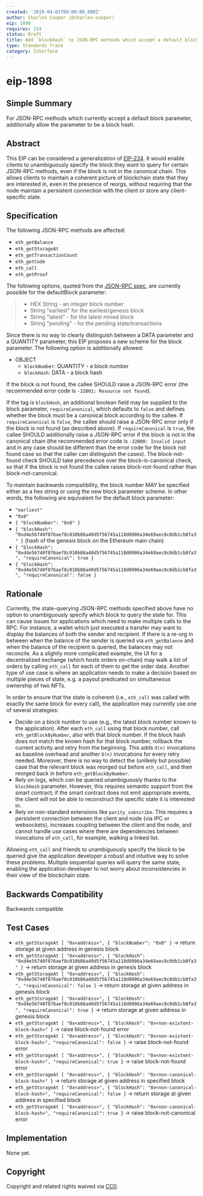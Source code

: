 ```yaml
---
created: '2019-04-01T00:00:00.000Z'
author: Charles Cooper (@charles-cooper)
eip: 1898
requires: 234
status: Draft
title: Add `blockHash` to JSON-RPC methods which accept a default block parameter.
type: Standards Track
category: Interface
---
```


# eip-1898

## Simple Summary

For JSON-RPC methods which currently accept a default block parameter, additionally allow the parameter to be a block hash.

## Abstract

This EIP can be considered a generalization of [EIP-234](https://github.com/ethereum/EIPs/blob/d053eb66921c5915f3e16d72c7566289e2d7c151/EIPS/eip-234.md). It would enable clients to unambiguously specify the block they want to query for certain JSON-RPC methods, even if the block is not in the canonical chain. This allows clients to maintain a coherent picture of blockchain state that they are interested in, even in the presence of reorgs, without requiring that the node maintain a persistent connection with the client or store any client-specific state.

## Specification

The following JSON-RPC methods are affected:

* `eth_getBalance`
* `eth_getStorageAt`
* `eth_getTransactionCount`
* `eth_getCode`
* `eth_call`
* `eth_getProof`

The following options, quoted from the [JSON-RPC spec](https://github.com/ethereum/wiki/wiki/JSON-RPC#the-default-block-parameter), are currently possible for the defaultBlock parameter:

> * HEX String - an integer block number
> * String "earliest" for the earliest/genesis block
> * String "latest" - for the latest mined block
> * String "pending" - for the pending state/transactions

Since there is no way to clearly distinguish between a DATA parameter and a QUANTITY parameter, this EIP proposes a new scheme for the block parameter. The following option is additionally allowed:

* OBJECT
  * `blockNumber`: QUANTITY - a block number
  * `blockHash`: DATA - a block hash

If the block is not found, the callee SHOULD raise a JSON-RPC error \(the recommended error code is `-32001: Resource not found`\).

If the tag is `blockHash`, an additional boolean field may be supplied to the block parameter, `requireCanonical`, which defaults to `false` and defines whether the block must be a canonical block according to the callee. If `requireCanonical` is `false`, the callee should raise a JSON-RPC error only if the block is not found \(as described above\). If `requireCanonical` is `true`, the callee SHOULD additionally raise a JSON-RPC error if the block is not in the canonical chain \(the recommended error code is `-32000: Invalid input` and in any case should be different than the error code for the block not found case so that the caller can distinguish the cases\). The block-not-found check SHOULD take precedence over the block-is-canonical check, so that if the block is not found the callee raises block-not-found rather than block-not-canonical.

To maintain backwards compatibility, the block number MAY be specified either as a hex string or using the new block parameter scheme. In other words, the following are equivalent for the default block parameter:

* `"earliest"`
* `"0x0"`
* `{ "blockNumber": "0x0" }`
* `{ "blockHash": "0xd4e56740f876aef8c010b86a40d5f56745a118d0906a34e69aec8c0db1cb8fa3" }` \(hash of the genesis block on the Ethereum main chain\)
* `{ "blockHash": "0xd4e56740f876aef8c010b86a40d5f56745a118d0906a34e69aec8c0db1cb8fa3", "requireCanonical": true }`
* `{ "blockHash": "0xd4e56740f876aef8c010b86a40d5f56745a118d0906a34e69aec8c0db1cb8fa3", "requireCanonical": false }`

## Rationale

Currently, the state-querying JSON-RPC methods specified above have no option to unambiguously specify which block to query the state for. This can cause issues for applications which need to make multiple calls to the RPC. For instance, a wallet which just executed a transfer may want to display the balances of both the sender and recipient. If there is a re-org in between when the balance of the sender is queried via `eth_getBalance` and when the balance of the recipient is queried, the balances may not reconcile. As a slightly more complicated example, the UI for a decentralized exchange \(which hosts orders on-chain\) may walk a list of orders by calling `eth_call` for each of them to get the order data. Another type of use case is where an application needs to make a decision based on multiple pieces of state, e.g. a payout predicated on simultaneous ownership of two NFTs.

In order to ensure that the state is coherent \(i.e., `eth_call` was called with exactly the same block for every call\), the application may currently use one of several strategies:

* Decide on a block number to use \(e.g., the latest block number known to the application\). After each `eth_call` using that block number, call `eth_getBlockByNumber`, also with that block number. If the block hash does not match the known hash for that block number, rollback the current activity and retry from the beginning. This adds `O(n)` invocations as baseline overhead and another `O(n)` invocations for every retry needed. Moreover, there is no way to detect the \(unlikely but possible\) case that the relevant block was reorged out before `eth_call`, and then reorged back in before `eth_getBlockByNumber`.
* Rely on logs, which _can_ be queried unambiguously thanks to the `blockHash` parameter. However, this requires semantic support from the smart contract; if the smart contract does not emit appropriate events, the client will not be able to reconstruct the specific state it is interested in.
* Rely on non-standard extensions like `parity_subscribe`. This requires a persistent connection between the client and node \(via IPC or websockets\), increases coupling between the client and the node, and cannot handle use cases where there are dependencies between invocations of `eth_call`, for example, walking a linked list.

Allowing `eth_call` and friends to unambiguously specify the block to be queried give the application developer a robust and intuitive way to solve these problems. Multiple sequential queries will query the same state, enabling the application developer to not worry about inconsistencies in their view of the blockchain state.

## Backwards Compatibility

Backwards compatible.

## Test Cases

* `eth_getStorageAt [ "0x<address>", { "blockNumber": "0x0" }` -&gt; return storage at given address in genesis block
* `eth_getStorageAt [ "0x<address>", { "blockHash": "0xd4e56740f876aef8c010b86a40d5f56745a118d0906a34e69aec8c0db1cb8fa3" }` -&gt; return storage at given address in genesis block
* `eth_getStorageAt [ "0x<address>", { "blockHash": "0xd4e56740f876aef8c010b86a40d5f56745a118d0906a34e69aec8c0db1cb8fa3", "requireCanonical": false }` -&gt; return storage at given address in genesis block
* `eth_getStorageAt [ "0x<address>", { "blockHash": "0xd4e56740f876aef8c010b86a40d5f56745a118d0906a34e69aec8c0db1cb8fa3", "requireCanonical": true }` -&gt; return storage at given address in genesis block
* `eth_getStorageAt [ "0x<address>", { "blockHash": "0x<non-existent-block-hash>" }` -&gt; raise block-not-found error
* `eth_getStorageAt [ "0x<address>", { "blockHash": "0x<non-existent-block-hash>", "requireCanonical": false }` -&gt; raise block-not-found error
* `eth_getStorageAt [ "0x<address>", { "blockHash": "0x<non-existent-block-hash>", "requireCanonical": true }` -&gt; raise block-not-found error
* `eth_getStorageAt [ "0x<address>", { "blockHash": "0x<non-canonical-block-hash>" }` -&gt; return storage at given address in specified block
* `eth_getStorageAt [ "0x<address>", { "blockHash": "0x<non-canonical-block-hash>", "requireCanonical": false }` -&gt; return storage at given address in specified block
* `eth_getStorageAt [ "0x<address>", { "blockHash": "0x<non-canonical-block-hash>", "requireCanonical": true }` -&gt; raise block-not-canonical error

## Implementation

None yet.

## Copyright

Copyright and related rights waived via [CC0](https://creativecommons.org/publicdomain/zero/1.0/).

